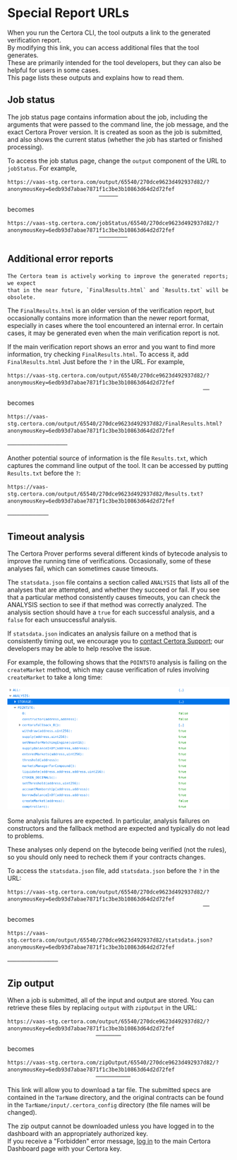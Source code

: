 Special Report URLs
===================

When you run the Certora CLI, the tool outputs a link to the generated verification report.  
By modifying this link, you can access additional files that the tool generates.  
These are primarily intended for the tool developers,
but they can also be helpful for users in some cases.  
This page lists these outputs and explains how to read them.


Job status
----------

The job status page contains information about the job, including the arguments
that were passed to the command line, the job message, and the exact Certora
Prover version.  It is created as soon as the job is submitted, and also shows
the current status (whether the job has started or finished processing).

To access the job status page, change the `output`  component of the URL to
`jobStatus`.  For example,

```
https://vaas-stg.certora.com/output/65540/270dce9623d492937d82/?anonymousKey=6edb93d7abae7871f1c3be3b10863d64d2d72fef
                             ──────
```

becomes

```
https://vaas-stg.certora.com/jobStatus/65540/270dce9623d492937d82/?anonymousKey=6edb93d7abae7871f1c3be3b10863d64d2d72fef
                             ─────────
```

Additional error reports
------------------------

```{note}
The Certora team is actively working to improve the generated reports; we expect
that in the near future, `FinalResults.html` and `Results.txt` will be
obsolete.
```

The `FinalResults.html` is an older version of the verification report, but
occasionally contains more information than the newer report format, especially
in cases where the tool encountered an internal error.  In certain cases, it
may be generated even when the main verification report is not.

If the main verification report shows an error and you want to find more
information, try checking `FinalResults.html`.  To access it, add `FinalResults.html`
Just before the `?` in the URL.  For example,

```
https://vaas-stg.certora.com/output/65540/270dce9623d492937d82/?anonymousKey=6edb93d7abae7871f1c3be3b10863d64d2d72fef
                                                              ──
```

becomes

```
https://vaas-stg.certora.com/output/65540/270dce9623d492937d82/FinalResults.html?anonymousKey=6edb93d7abae7871f1c3be3b10863d64d2d72fef
                                                              ───────────────────
```

Another potential source of information is the file `Results.txt`, which
captures the command line output of the tool.  It can be accessed by putting
`Results.txt` before the `?`:

```
https://vaas-stg.certora.com/output/65540/270dce9623d492937d82/Results.txt?anonymousKey=6edb93d7abae7871f1c3be3b10863d64d2d72fef
                                                              ─────────────
```

Timeout analysis
----------------

The Certora Prover performs several different kinds of bytecode analysis to
improve the running time of verifications.  Occasionally, some of these
analyses fail, which can sometimes cause timeouts.


The `statsdata.json` file contains a section called `ANALYSIS` that lists all
of the analyses that are attempted, and whether they succeed or fail.  If you
see that a particular method consistently causes timeouts, you can check the
ANALYSIS section to see if that method was correctly analyzed.  The analysis
section should have a `true` for each successful analysis, and a `false` for
each unsuccessful analysis.

If `statsdata.json` indicates an analysis failure on a method that is
consistently timing out, we encourage you to
[contact Certora Support](https://discord.com/channels/795999272293236746/1104825071450718338); our developers may be able
to help resolve the issue.

For example, the following shows that the `POINTSTO` analysis is failing on
the `createMarket` method, which may cause verification of rules involving
`createMarket` to take a long time:

![example statsdata.json showing false in createMarket](statsdata.png)

Some analysis failures are expected.  In particular, analysis failures on
constructors and the fallback method are expected and typically do not lead to
problems.

These analyses only depend on the bytecode being verified (not the rules), so
you should only need to recheck them if your contracts changes.

To access the `statsdata.json` file, add `statsdata.json` before the `?` in the
URL:

```
https://vaas-stg.certora.com/output/65540/270dce9623d492937d82/?anonymousKey=6edb93d7abae7871f1c3be3b10863d64d2d72fef
                                                              ──
```

becomes

```
https://vaas-stg.certora.com/output/65540/270dce9623d492937d82/statsdata.json?anonymousKey=6edb93d7abae7871f1c3be3b10863d64d2d72fef
                                                              ────────────────
```

Zip output
----------

When a job is submitted, all of the input and output are stored.  You can
retrieve these files by replacing `output` with `zipOutput` in the URL:

```
https://vaas-stg.certora.com/output/65540/270dce9623d492937d82/?anonymousKey=6edb93d7abae7871f1c3be3b10863d64d2d72fef
                            ────────
```

becomes

```
https://vaas-stg.certora.com/zipOutput/65540/270dce9623d492937d82/?anonymousKey=6edb93d7abae7871f1c3be3b10863d64d2d72fef
                            ───────────
```

This link will allow you to download a tar file. 
The submitted specs are contained in the `TarName` directory, 
and the original contracts can be found in the `TarName/input/.certora_config` 
directory (the file names will be changed).

The zip output cannot be downloaded unless you have logged in to the dashboard with
an appropriately authorized key.  
If you receive a "Forbidden" error message,
[log in](using) to the main Certora Dashboard page with your Certora key.

